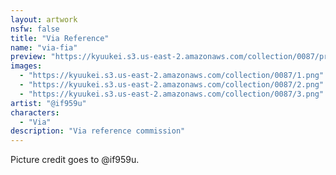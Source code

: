 ```yaml
---
layout: artwork
nsfw: false
title: "Via Reference"
name: "via-fia"
preview: "https://kyuukei.s3.us-east-2.amazonaws.com/collection/0087/preview.png"
images:
  - "https://kyuukei.s3.us-east-2.amazonaws.com/collection/0087/1.png"
  - "https://kyuukei.s3.us-east-2.amazonaws.com/collection/0087/2.png"
  - "https://kyuukei.s3.us-east-2.amazonaws.com/collection/0087/3.png"
artist: "@if959u"
characters:
  - "Via"
description: "Via reference commission"
---
```


Picture credit goes to @if959u.
